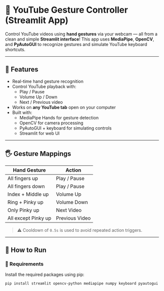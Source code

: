 # 🤚 YouTube Gesture Controller (Streamlit App)

Control YouTube videos using **hand gestures** via your webcam — all from a clean and simple **Streamlit interface**! This app uses **MediaPipe**, **OpenCV**, and **PyAutoGUI** to recognize gestures and simulate YouTube keyboard shortcuts.

---

## 🎯 Features

- Real-time hand gesture recognition
- Control YouTube playback with:
  - Play / Pause
  - Volume Up / Down
  - Next / Previous video
- Works on **any YouTube tab** open on your computer
- Built with:
  - MediaPipe Hands for gesture detection
  - OpenCV for camera processing
  - PyAutoGUI + keyboard for simulating controls
  - Streamlit for web UI

---

## 🖐️ Gesture Mappings

| Hand Gesture                    | Action          |
|--------------------------------|-----------------|
| All fingers up                 | Play / Pause    |
| All fingers down               | Play / Pause    |
| Index + Middle up              | Volume Up       |
| Ring + Pinky up                | Volume Down     |
| Only Pinky up                  | Next Video      |
| All except Pinky up            | Previous Video  |

> ⚠️ Cooldown of `0.5s` is used to avoid repeated action triggers.

---

## 🚀 How to Run

### 🔧 Requirements

Install the required packages using pip:

```bash
pip install streamlit opencv-python mediapipe numpy keyboard pyautogui
